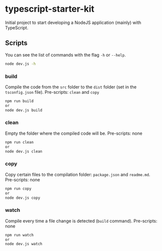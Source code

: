 # typescript-starter-kit
Initial project to start developing a NodeJS application (mainly) with TypeScript.

## Scripts
You can see the list of commands with the flag `-h` or `--help`.
```bash
node dev.js -h
```
### build
Compile the code from the `src` folder to the `dist` folder (set in the `tsconfig.json` file).
Pre-scripts: `clean` and `copy`
```bash
npm run build
or
node dev.js build
```
### clean
Empty the folder where the compiled code will be.
Pre-scripts: none
```bash
npm run clean
or
node dev.js clean
```
### copy
Copy certain files to the compilation folder: `package.json` and `readme.md`.
Pre-scripts: none
```bash
npm run copy
or
node dev.js copy
```
### watch
Compile every time a file change is detected (`build` command).
Pre-scripts: none
```bash
npm run watch
or
node dev.js watch
```
